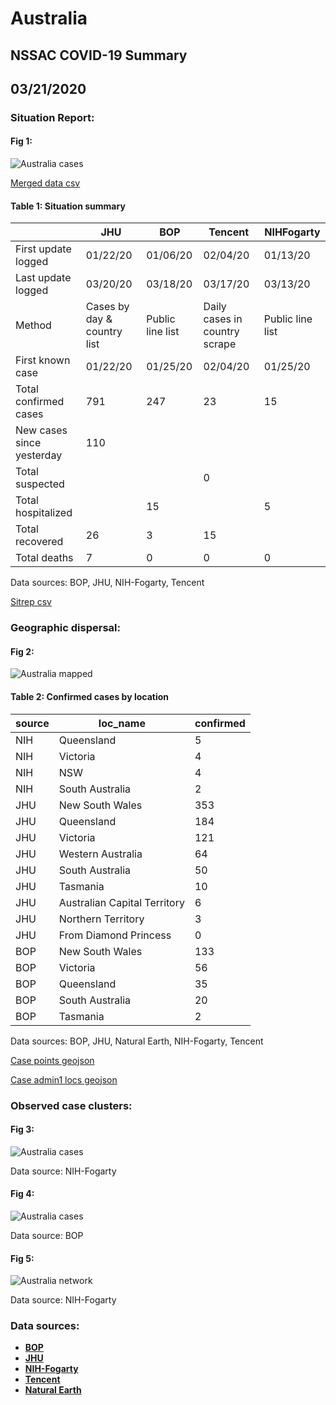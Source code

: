 # Australia
## NSSAC COVID-19 Summary
## 03/21/2020



### Situation Report:
#### Fig 1:
![Australia cases](../merged_histories/Australia_merged_histories.png)

[Merged data csv](https://github.com/SchlittDataSci/SchlittDataSci.github.io/blob/master/data/tables/Australia_merged_daily.csv)

#### Table 1: Situation summary


|                           | JHU                         | BOP              | Tencent                       | NIHFogarty       |
|---------------------------|-----------------------------|------------------|-------------------------------|------------------|
| First update logged       | 01/22/20                    | 01/06/20         | 02/04/20                      | 01/13/20         |
| Last update logged        | 03/20/20                    | 03/18/20         | 03/17/20                      | 03/13/20         |
| Method                    | Cases by day & country list | Public line list | Daily cases in country scrape | Public line list |
| First known case          | 01/22/20                    | 01/25/20         | 02/04/20                      | 01/25/20         |
| Total confirmed cases     | 791                         | 247              | 23                            | 15               |
| New cases since yesterday | 110                         |                  |                               |                  |
| Total suspected           |                             |                  | 0                             |                  |
| Total hospitalized        |                             | 15               |                               | 5                |
| Total recovered           | 26                          | 3                | 15                            |                  |
| Total deaths              | 7                           | 0                | 0                             | 0                |

Data sources: BOP, JHU, NIH-Fogarty, Tencent


[Sitrep csv](https://github.com/SchlittDataSci/SchlittDataSci.github.io/blob/master/data/tables/Australia_sitrep.csv)

### Geographic dispersal:
#### Fig 2:
![Australia mapped](../case_locs/Australia_case_locs.png)

#### Table 2: Confirmed cases by location


| source   | loc_name                     |   confirmed |
|----------|------------------------------|-------------|
| NIH      | Queensland                   |           5 |
| NIH      | Victoria                     |           4 |
| NIH      | NSW                          |           4 |
| NIH      | South Australia              |           2 |
| JHU      | New South Wales              |         353 |
| JHU      | Queensland                   |         184 |
| JHU      | Victoria                     |         121 |
| JHU      | Western Australia            |          64 |
| JHU      | South Australia              |          50 |
| JHU      | Tasmania                     |          10 |
| JHU      | Australian Capital Territory |           6 |
| JHU      | Northern Territory           |           3 |
| JHU      | From Diamond Princess        |           0 |
| BOP      | New South Wales              |         133 |
| BOP      | Victoria                     |          56 |
| BOP      | Queensland                   |          35 |
| BOP      | South Australia              |          20 |
| BOP      | Tasmania                     |           2 |

Data sources: BOP, JHU, Natural Earth, NIH-Fogarty, Tencent


[Case points geojson](https://github.com/SchlittDataSci/SchlittDataSci.github.io/blob/master/data/shapes/Australia_case_locs.geojson)

[Case admin1 locs geojson](https://github.com/SchlittDataSci/SchlittDataSci.github.io/blob/master/data/shapes/Australia_admin1_locs.geojson)

### Observed case clusters:
#### Fig 3:
![Australia cases](../cluster_analysis/Australia_imported_cases_NIHFogarty.png)



Data source: NIH-Fogarty


#### Fig 4:
![Australia cases](../cluster_analysis/Australia_imported_cases_BOP.png)



Data source: BOP


#### Fig 5:
![Australia network](../autochthonous_networks/Australia_network.png)



Data source: NIH-Fogarty


### Data sources:
* **[BOP](https://github.com/beoutbreakprepared/nCoV2019)**
* **[JHU](https://github.com/CSSEGISandData/COVID-19)** 
* **[NIH-Fogarty](https://docs.google.com/spreadsheets/d/1jS24DjSPVWa4iuxuD4OAXrE3QeI8c9BC1hSlqr-NMiU/edit#gid=1187587451)** 
* **[Tencent](https://news.qq.com/zt2020/page/feiyan.htm)**
* **[Natural Earth](https://www.naturalearthdata.com/forums/forum/natural-earth-map-data/cultural-vectors/admin-1-states-provinces-and-their-boundaries/)**

<!-- Global site tag (gtag.js) - Google Analytics -->
<script async src="https://www.googletagmanager.com/gtag/js?id=UA-158816269-1"></script>
<script>
  window.dataLayer = window.dataLayer || [];
  function gtag(){dataLayer.push(arguments);}
  gtag('js', new Date());

  gtag('config', 'UA-158816269-1');
</script>